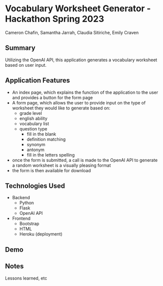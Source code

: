 # Vocabulary Worksheet Generator - Hackathon Spring 2023
Cameron Chafin, Samantha Jarrah, Claudia Sitiriche, Emily Craven

## Summary
Utilizing the OpenAI API, this application generates a vocabulary worksheet based on user input.

## Application Features
- An index page, which explains the function of the application to the user and provides a button for the form page
- A form page, which allows the user to provide input on the type of worksheet they would like to generate based on:
    - grade level
    - english ability 
    - vocabulary list
    - question type 
       - fill in the blank
       - definition matching
       - synonym
       - antonym
       - fill in the letters spelling
- once the form is submitted, a call is made to the OpenAI API to generate a random worksheet is a visually pleasing format
- the form is then available for download

## Technologies Used
- Backend
    - Python
    - Flask
    - OpenAI API
- Frontend
    - Bootstrap
    - HTML
    - Heroku (deployment)

## Demo

## Notes
Lessons learned, etc
